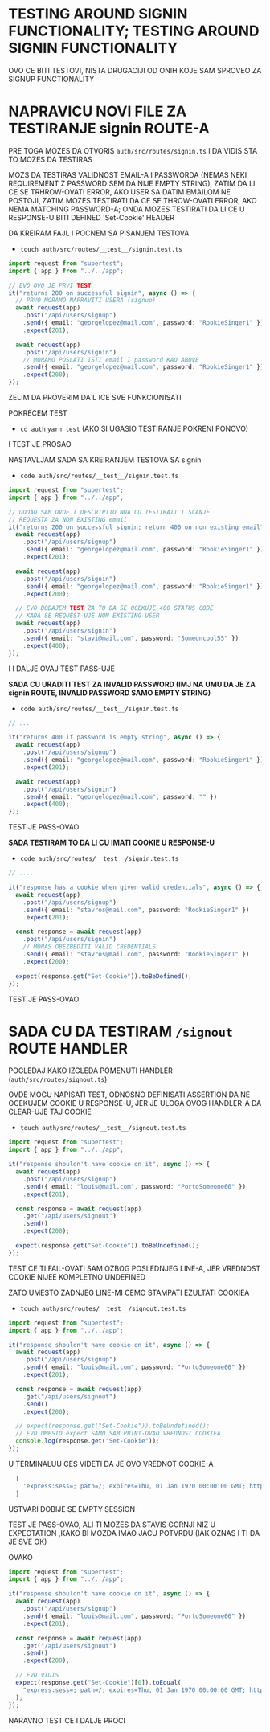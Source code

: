 # TESTING AROUND SIGNIN FUNCTIONALITY; TESTING AROUND SIGNIN FUNCTIONALITY

OVO CE BITI TESTOVI, NISTA DRUGACIJI OD ONIH KOJE SAM SPROVEO ZA SIGNUP FUNCTIONALITY

# NAPRAVICU NOVI FILE ZA TESTIRANJE signin ROUTE-A

PRE TOGA MOZES DA OTVORIS `auth/src/routes/signin.ts` I DA VIDIS STA TO MOZES DA TESTIRAS

MOZS DA TESTIRAS VALIDNOST EMAIL-A I PASSWORDA (NEMAS NEKI REQUIREMENT Z PASSWORD SEM DA NIJE EMPTY STRING), ZATIM DA LI CE SE TRHROW-OVATI ERROR, AKO USER SA DATIM EMAILOM NE POSTOJI, ZATIM MOZES TESTIRATI DA CE SE THROW-OVATI ERROR, AKO NEMA MATCHING PASSWORD-A; ONDA MOZES TESTIRATI DA LI CE U RESPONSE-U BITI DEFINED 'Set-Cookie' HEADER

DA KREIRAM FAJL I POCNEM SA PISANJEM TESTOVA

- `touch auth/src/routes/__test__/signin.test.ts`

```ts
import request from "supertest";
import { app } from "../../app";

// EVO OVO JE PRVI TEST
it("returns 200 on successful signin", async () => {
  // PRVO MORAMO NAPRAVITI USERA (signup)
  await request(app)
    .post("/api/users/signup")
    .send({ email: "georgelopez@mail.com", password: "RookieSinger1" })
    .expect(201);

  await request(app)
    .post("/api/users/signin")
    // MORAMO POSLATI ISTI email I password KAO ABOVE
    .send({ email: "georgelopez@mail.com", password: "RookieSinger1" })
    .expect(200);
});

```

ZELIM DA PROVERIM DA L ICE SVE FUNKCIONISATI

POKRECEM TEST

- `cd auth` `yarn test` (AKO SI UGASIO TESTIRANJE POKRENI PONOVO)

I TEST JE PROSAO

NASTAVLJAM SADA SA KREIRANJEM TESTOVA SA signin

- `code auth/src/routes/__test__/signin.test.ts`

```ts
import request from "supertest";
import { app } from "../../app";

// DODAO SAM OVDE I DESCRIPTIO NDA CU TESTIRATI I SLANJE
// REQUESTA ZA NON EXISTING email
it("returns 200 on successful signin; return 400 on non existing email", async () => {
  await request(app)
    .post("/api/users/signup")
    .send({ email: "georgelopez@mail.com", password: "RookieSinger1" })
    .expect(201);

  await request(app)
    .post("/api/users/signin")
    .send({ email: "georgelopez@mail.com", password: "RookieSinger1" })
    .expect(200);

  // EVO DODAJEM TEST ZA TO DA SE OCEKUJE 400 STATUS CODE
  // KADA SE REQUEST-UJE NON EXISTING USER
  await request(app)
    .post("/api/users/signin")
    .send({ email: "stavi@mail.com", password: "Someoncool55" })
    .expect(400);
});

```

I I DALJE OVAJ TEST PASS-UJE

**SADA CU URADITI TEST ZA INVALID PASSWORD (IMJ NA UMU DA JE ZA signin ROUTE, INVALID PASSWORD SAMO EMPTY STRING)**

- `code auth/src/routes/__test__/signin.test.ts`

```ts
// ...

it("returns 400 if password is empty string", async () => {
  await request(app)
    .post("/api/users/signup")
    .send({ email: "georgelopez@mail.com", password: "RookieSinger1" })
    .expect(201);

  await request(app)
    .post("/api/users/signin")
    .send({ email: "georgelopez@mail.com", password: "" })
    .expect(400);
});


```

TEST JE PASS-OVAO

**SADA TESTIRAM TO DA LI CU IMATI COOKIE U RESPONSE-U**

- `code auth/src/routes/__test__/signin.test.ts`

```ts
// ....

it("response has a cookie when given valid credentials", async () => {
  await request(app)
    .post("/api/users/signup")
    .send({ email: "stavros@mail.com", password: "RookieSinger1" })
    .expect(201);

  const response = await request(app)
    .post("/api/users/signin")
    // MORAS OBEZBEDITI VALID CREDENTIALS
    .send({ email: "stavros@mail.com", password: "RookieSinger1" })
    .expect(200);

  expect(response.get("Set-Cookie")).toBeDefined();
});

```

TEST JE PASS-OVAO

# SADA CU DA TESTIRAM `/signout` ROUTE HANDLER

POGLEDAJ KAKO IZGLEDA POMENUTI HANDLER (`auth/src/routes/signout.ts`)

OVDE MOGU NAPISATI TEST, ODNOSNO DEFINISATI ASSERTION DA NE OCEKUJEM COOKIE U RESPONSE-U, JER JE ULOGA OVOG HANDLER-A DA CLEAR-UJE TAJ COOKIE

- `touch auth/src/routes/__test__/signout.test.ts`

```ts
import request from "supertest";
import { app } from "../../app";

it("response shouldn't have cookie on it", async () => {
  await request(app)
    .post("/api/users/signup")
    .send({ email: "louis@mail.com", password: "PortoSomeone66" })
    .expect(201);

  const response = await request(app)
    .get("/api/users/signout")
    .send()
    .expect(200);

  expect(response.get("Set-Cookie")).toBeUndefined();
});

```

TEST CE TI FAIL-OVATI SAM OZBOG POSLEDNJEG LINE-A, JER VREDNOST COOKIE NIJEE KOMPLETNO UNDEFINED

ZATO UMESTO ZADNJEG LINE-MI CEMO STAMPATI EZULTATI COOKIEA

- `touch auth/src/routes/__test__/signout.test.ts`

```ts
import request from "supertest";
import { app } from "../../app";

it("response shouldn't have cookie on it", async () => {
  await request(app)
    .post("/api/users/signup")
    .send({ email: "louis@mail.com", password: "PortoSomeone66" })
    .expect(201);

  const response = await request(app)
    .get("/api/users/signout")
    .send()
    .expect(200);

  // expect(response.get("Set-Cookie")).toBeUndefined();
  // EVO UMESTO expect SAMO SAM PRINT-OVAO VREDNOST COOKIEA
  console.log(response.get("Set-Cookie"));
});

```

U TERMINALUU CES VIDETI DA JE OVO VREDNOT COOKIE-A

```zsh
  [
    'express:sess=; path=/; expires=Thu, 01 Jan 1970 00:00:00 GMT; httponly'
  ]

```

USTVARI DOBIJE SE EMPTY SESSION

TEST JE PASS-OVAO, ALI TI MOZES DA STAVIS GORNJI NIZ U EXPECTATION ,KAKO BI MOZDA IMAO JACU POTVRDU (IAK OZNAS I TI DA JE SVE OK)

OVAKO

```ts
import request from "supertest";
import { app } from "../../app";

it("response shouldn't have cookie on it", async () => {
  await request(app)
    .post("/api/users/signup")
    .send({ email: "louis@mail.com", password: "PortoSomeone66" })
    .expect(201);

  const response = await request(app)
    .get("/api/users/signout")
    .send()
    .expect(200);

  // EVO VIDIS
  expect(response.get("Set-Cookie")[0]).toEqual(
    "express:sess=; path=/; expires=Thu, 01 Jan 1970 00:00:00 GMT; httponly"
  );
});

```

NARAVNO TEST CE I DALJE PROCI





